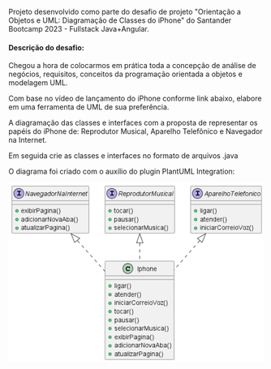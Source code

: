 Projeto desenvolvido como parte do desafio de projeto "Orientação a Objetos e UML: Diagramação de Classes do iPhone" do Santander Bootcamp 2023 - Fullstack Java+Angular.

#### Descrição do desafio:

Chegou a hora de colocarmos em prática toda a concepção de análise de negócios, requisitos, conceitos da programação orientada a objetos e modelagem UML. 

Com base no vídeo de lançamento do iPhone conforme link abaixo, elabore em uma ferramenta de UML de sua preferência. 

A diagramação das classes e interfaces com a proposta de representar os papéis do iPhone de: 
Reprodutor Musical, Aparelho Telefônico e Navegador na Internet. 

Em seguida crie as classes e interfaces no formato de arquivos .java


O diagrama foi criado com o auxílio do plugin PlantUML Integration:

<img src="./src/iphone/uml-iphone.png">
